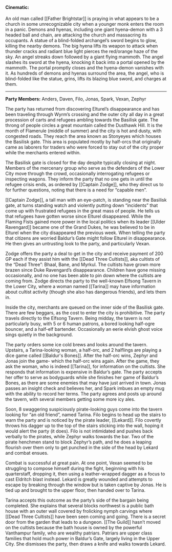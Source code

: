 
#### Cinematic:

An old man called [[Father Brightstar]] is praying in what appears to be a church in some unrecognizable city when a younger monk enters the room in a panic. Demons and hyenas, including one giant hyena-demon with a 3 headed ball and chain, are attacking the church and massacring its occupants. A statue of a blind-folded archangel’s sword begins to glow, killing the nearby demons. The big hyena lifts its weapon to attack when thunder cracks and radiant blue light pierces the red/orange haze of the sky. An angel streaks down followed by a giant flying mammoth. The angel slashes its sword at the hyena, knocking it back into a portal opened by the mammoth. The portal promptly closes and the hyena-demon vanishes with it. As hundreds of demons and hyenas surround the area, the angel, who is blind-folded like the statue, grins, lifts its blazing blue sword, and charges at them.

-------------------------------------------------------------------------

**Party Members:** Anders, Daven, Filo, Jonas, Spark, Vexan, Zephyr

The party has returned from discovering Elturel’s disappearance and has been traveling through Wyrm’s crossing and the outer city all day in a great procession of carts and refugees ambling towards the Basilisk gate. The throng of people circles a great mountain called the Dusthawk Hill. It is the month of Flamerule (middle of summer) and the city is hot and dusty, with congested roads. They reach the area known as Stonyeyes which houses the Basilisk gate. This area is populated mostly by half-orcs that originally came as laborers for traders who were forced to stay out of the city proper while the merchants entered within.

The Basilisk gate is closed for the day despite typically closing at night. Members of the mercenary group who serve as the defenders of the Lower City move through the crowd, occasionally interrogating refugees or inspecting wagons. They inform the party that no one gets in until the refugee crisis ends, as ordered by [[Captain Zodge]], who they direct us to for further questions, noting that there is a need for “capable men”.

[[Captain Zodge]], a tall man with an eye-patch, is standing near the Basilisk gate, at turns standing watch and violently putting down “incidents” that come up with frustrated refugees in the great mass of people. He tells us that refugees have gotten worse since Elturel disappeared. While the Flaming Fists gained more power in the local politics when its leader [[Ulder Ravengard]] became one of the Grand Dukes, he was believed to be in Elturel when the city disappeared the previous week. When telling the party that citizens are worried Baldur’s Gate might follow Elturel in disappearance. He then gives an untrusting look to the party, and particularly Vexan.

Zodge offers the party a deal to get in the city and receive payment of 200 GP each if they assist him with the [[Dead Three Cultists]], aka cultists of the “Dead Three”: Bhaal, Bane, and Myrkul. The cultists have grown more brazen since Duke Ravengard’s disappearance. Children have gone missing occasionally, and no one has been able to pin down where the cultists are coming from. Zodge directs the party to the well-known Elfsong Tavern in the Lower City, where a woman named [[Tarina]] may have information about cultist activity (though she also has dangerous friends), and lets them in. 

Inside the city, merchants are queued on the inner side of the Basilisk gate. There are few beggars, as the cost to enter the city is prohibitive. The party travels directly to the Elfsong Tavern. Being midday, the tavern is not particularly busy, with 5 or 6 human patrons, a bored looking half-ogre bouncer, and a half-elf bartender. Occasionally an eerie elvish ghost voice sings quietly in the background.

The party orders some ice cold brews and looks around the tavern. Upstairs, a Tarina-looking woman, a half-orc, and 2 halflings are playing a dice game called [[Baldur's Bones]]. After the half-orc wins, Zephyr and Jonas join the game- which the half-orc wins again. After the game, they ask the woman, who is indeed [[Tarina]], for information on the cultists. She responds that information is expensive in Baldur’s gate. The party accepts her offer to serve as bodyguards while she finishes her game of Baldur’s Bones, as there are some enemies that may have just arrived in town. Jonas passes an insight check and believes her, and Spark imbues an empty mug with the ability to record her terms. The party agrees and posts up around the tavern, with several members getting some more icy ales.

Soon, 8 swaggering suspiciously pirate-looking guys come into the tavern looking for “an old friend”, named Tarina. Filo begins to head up the stairs to warn the party and is noticed by the pirate leader, [[Lekard]]. Filo covertly throws his dagger up to the top of the stairs sticking into the wall, hoping it would alert the party (it does). Filo is not intimidated and pushes back verbally to the pirates, while Zephyr walks towards the bar. Two of the pirate henchmen stand to block Zephyr’s path, and he does a leaping flourish over them only to get punched in the side of the head by Lekard and combat ensues.

Combat is successful at great pain. At one point, Vexan seemed to be struggling to compose himself during the fight, beginning with his quarterstaff, dropping it, then using a leather-wrapped dagger as a focus to cast Eldritch blast instead. Lekard is greatly wounded and attempts to escape by breaking through the window but is taken captive by Jonas. He is tied up and brought to the upper floor, then handed over to Tarina. 

Tarina accepts this outcome as the party’s side of the bargain being completed. She explains that several blocks northwest is a public bath house with an outer wall covered by frolicking nymph carvings where [[Dead Three Cultists]] have been seen coming and going. There is a secret door from the garden that leads to a dungeon. [[The Guild]] hasn’t moved on the cultists because the bath house is owned by the powerful Vanthampur family, who are wealthy patriars. Patriars are upper class families that hold much power in Baldur’s Gate, largely living in the Upper City. She dismisses the party, then draws a knife and walks towards Lekard.